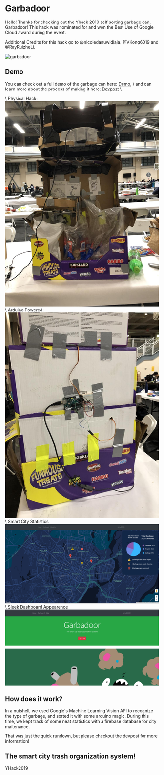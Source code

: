 # Garbadoor
Hello! Thanks for checking out the Yhack 2019 self sorting garbage can, Garbadoor!
This hack was nominated for and won the Best Use of Google Cloud award during the event.

Additional Credits for this hack go to @nicoledanuwidjaja, @VKong6019 and @RayRuizheLi.

![garbadoor](https://camo.githubusercontent.com/94d63a46fbceb8cb9de7b4a9f3b35f388c493308/687474703a2f2f7374617469632e706f6b656d6f6e706574732e636f6d2f696d616765732f6d6f6e73746572732d696d616765732d3830302d3830302f383536392d4d6567612d476172626f646f722e706e67)

## Demo
You can check out a full demo of the garbage can here:
[Demo](https://www.youtube.com/watch?v=qmpBA5ZwOQA&feature=emb_logo), \\
and can learn more about the process of making it here: 
[Devpost](https://devpost.com/software/garbadoor) \\

\\ Physical Hack:
![Physical Hack](demo/pic01.jpg)
\\ Arduino Powered:
![Arduino Powered](demo/pic03.jpg)
\\ Smart City Statistics
![Smart City Statistics](demo/pic02.png)
\\ Sleek Dashboard Appearence
![Sleek Dashboard Appearence](demo/pic04.png)

## How does it work?

In a nutshell, we used Google's Machine Learning Vision API to recognize
the type of garbage, and sorted it with some arduino magic. During this time,
we kept track of some neat statistics with a firebase database for city maitenance.

That was just the quick rundown, but please checkout the devpost for more information!

## The smart city trash organization system!

YHack2019
